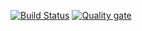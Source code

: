 [![Build Status](https://travis-ci.com/katarinaa94/deployment-example.svg?branch=master)](https://travis-ci.com/katarinaa94/deployment-example)
[![Quality gate](https://sonarcloud.io/api/project_badges/quality_gate?project=katarinaa94_deployment-example)](https://sonarcloud.io/dashboard?id=katarinaa94_deployment-example)
